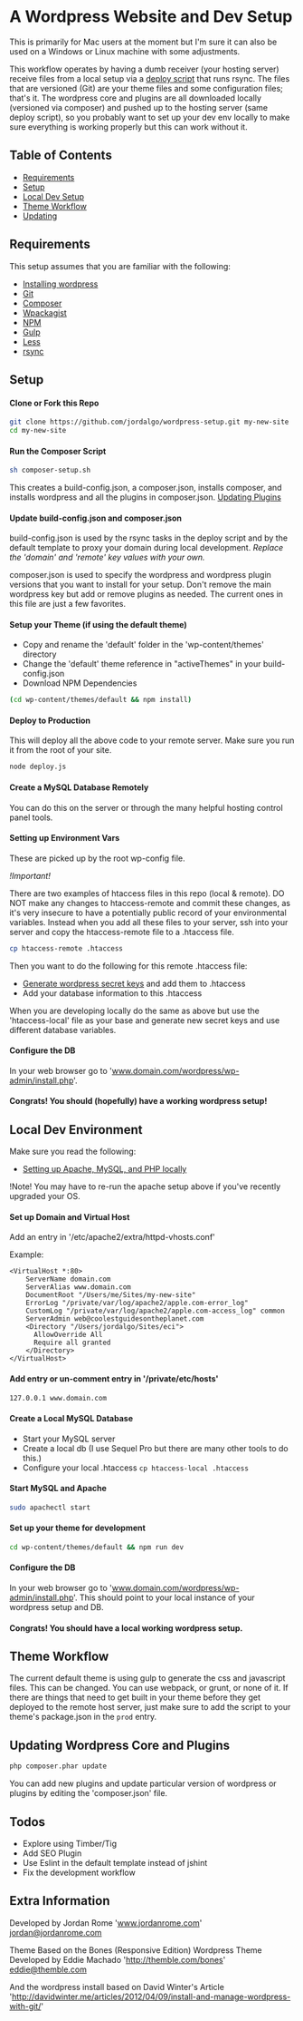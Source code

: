 # A Wordpress Website and Dev Setup

This is primarily for Mac users at the moment but I'm sure it can also be used on a Windows or Linux machine with some adjustments.

This workflow operates by having a dumb receiver (your hosting server) receive files from a local setup via a [deploy script](./deploy.js) that runs rsync. The files that are versioned (Git) are your theme files and some configuration files; that's it. The wordpress core and plugins are all downloaded locally (versioned via composer) and pushed up to the hosting server (same deploy script), so you probably want to set up your dev env locally to make sure everything is working properly but this can work without it.

## Table of Contents
* [Requirements](#requirements)
* [Setup](#setup)
* [Local Dev Setup](#local)
* [Theme Workflow](#themeflow)
* [Updating](#updating)

<a name="requirements"></a>
## Requirements

This setup assumes that you are familiar with the following:
* [Installing wordpress](https://codex.wordpress.org/Installing_WordPress)
* [Git](https://git-scm.com/)
* [Composer](https://getcomposer.org/)
* [Wpackagist](http://wpackagist.org/)
* [NPM](https://www.npmjs.com/)
* [Gulp](http://gulpjs.com/)
* [Less](http://lesscss.org/)
* [rsync](http://linux.die.net/man/1/rsync)


<a name="setup"></a>
## Setup

#### Clone or Fork this Repo

```bash
git clone https://github.com/jordalgo/wordpress-setup.git my-new-site
cd my-new-site
```

#### Run the Composer Script

```bash
sh composer-setup.sh
```

This creates a build-config.json, a composer.json, installs composer, and installs wordpress and all the plugins in composer.json. [Updating Plugins](#updating)

#### Update build-config.json and composer.json

build-config.json is used by the rsync tasks in the deploy script and by the default template to proxy your domain during local development.
*Replace the 'domain' and 'remote' key values with your own.*

composer.json is used to specify the wordpress and wordpress plugin versions that you want to install for your setup. Don't remove the main wordpress key but add or remove plugins as needed. The current ones in this file are just a few favorites.

#### Setup your Theme (if using the default theme)

* Copy and rename the 'default' folder in the 'wp-content/themes' directory
* Change the 'default' theme reference in "activeThemes" in your build-config.json
* Download NPM Dependencies

```bash
(cd wp-content/themes/default && npm install)
```

#### Deploy to Production

This will deploy all the above code to your remote server. Make sure you run it from the root of your site.

```bash
node deploy.js
```

#### Create a MySQL Database Remotely

You can do this on the server or through the many helpful hosting control panel tools.

#### Setting up Environment Vars

These are picked up by the root wp-config file.

*!Important!*

There are two examples of htaccess files in this repo (local & remote). DO NOT make any changes to htaccess-remote and commit these changes, as it's very insecure to have a potentially public record of your environmental variables. Instead when you add all these files to your server, ssh into your server and copy the htaccess-remote file to a .htaccess file.

```bash
cp htaccess-remote .htaccess
```

Then you want to do the following for this remote .htaccess file:

* [Generate wordpress secret keys](https://api.wordpress.org/secret-key/1.1/salt/) and add them to .htaccess
* Add your database information to this .htaccess

When you are developing locally do the same as above but use the 'htaccess-local' file
as your base and generate new secret keys and use different database variables.

#### Configure the DB

In your web browser go to 'www.domain.com/wordpress/wp-admin/install.php'.

#### Congrats! You should (hopefully) have a working wordpress setup!


<a name="local"></a>
## Local Dev Environment

Make sure you read the following:
* [Setting up Apache, MySQL, and PHP locally](http://jason.pureconcepts.net/2012/10/install-apache-php-mysql-mac-os-x/)

!Note! You may have to re-run the apache setup above if you've recently upgraded your OS.

#### Set up Domain and Virtual Host

Add an entry in '/etc/apache2/extra/httpd-vhosts.conf'

Example:
```
<VirtualHost *:80>
    ServerName domain.com
    ServerAlias www.domain.com
    DocumentRoot "/Users/me/Sites/my-new-site"
    ErrorLog "/private/var/log/apache2/apple.com-error_log"
    CustomLog "/private/var/log/apache2/apple.com-access_log" common
    ServerAdmin web@coolestguidesontheplanet.com
    <Directory "/Users/jordalgo/Sites/eci">
      AllowOverride All
      Require all granted
    </Directory>
</VirtualHost>
```

#### Add entry or un-comment entry in '/private/etc/hosts'

```bash
127.0.0.1 www.domain.com
```

#### Create a Local MySQL Database

* Start your MySQL server
* Create a local db (I use Sequel Pro but there are many other tools to do this.)
* Configure your local .htaccess `cp htaccess-local .htaccess`

#### Start MySQL and Apache

```bash
sudo apachectl start
```

#### Set up your theme for development

```bash
cd wp-content/themes/default && npm run dev
```

#### Configure the DB

In your web browser go to 'www.domain.com/wordpress/wp-admin/install.php'.
This should point to your local instance of your wordpress setup and DB.

#### Congrats! You should have a local working wordpress setup.

<a href="themeflow"></a>
## Theme Workflow

The current default theme is using gulp to generate the css and javascript files. This can be changed. You can use webpack, or grunt, or none of it. If there are things that need to get built in your theme before they get deployed to the remote host server, just make sure to add the script to your theme's package.json in the `prod` entry.

<a href="updating"></a>
## Updating Wordpress Core and Plugins

```bash
php composer.phar update
```

You can add new plugins and update particular version of wordpress or plugins
by editing the 'composer.json' file.

## Todos
* Explore using Timber/Tig
* Add SEO Plugin
* Use Eslint in the default template instead of jshint
* Fix the development workflow

## Extra Information


Developed by Jordan Rome
'www.jordanrome.com'
jordan@jordanrome.com

Theme Based on the Bones (Responsive Edition) Wordpress Theme
Developed by Eddie Machado
'http://themble.com/bones'
eddie@themble.com

And the wordpress install based on
David Winter's Article
'http://davidwinter.me/articles/2012/04/09/install-and-manage-wordpress-with-git/'

